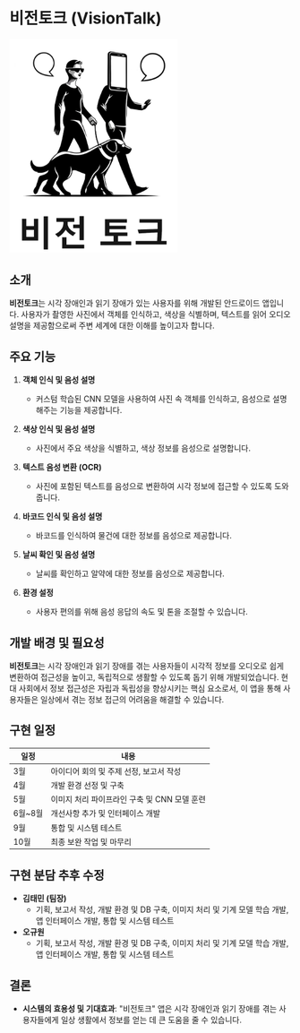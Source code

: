 # 비전토크 (VisionTalk)

<img src="etc/icon/splash_screen.png" alt="비전토크 로고" width="300"/>

## 소개
**비전토크**는 시각 장애인과 읽기 장애가 있는 사용자를 위해 개발된 안드로이드 앱입니다. 사용자가 촬영한 사진에서 객체를 인식하고, 색상을 식별하며, 텍스트를 읽어 오디오 설명을 제공함으로써 주변 세계에 대한 이해를 높이고자 합니다.

## 주요 기능
1. **객체 인식 및 음성 설명**
   - 커스텀 학습된 CNN 모델을 사용하여 사진 속 객체를 인식하고, 음성으로 설명해주는 기능을 제공합니다.

2. **색상 인식 및 음성 설명**
   - 사진에서 주요 색상을 식별하고, 색상 정보를 음성으로 설명합니다.

3. **텍스트 음성 변환 (OCR)**
   - 사진에 포함된 텍스트를 음성으로 변환하여 시각 정보에 접근할 수 있도록 도와줍니다.

4. **바코드 인식 및 음성 설명**
   - 바코드를 인식하여 물건에 대한 정보를 음성으로 제공합니다.

5. **날씨 확인 및 음성 설명**
   - 날씨를 확인하고 알약에 대한 정보를 음성으로 제공합니다.

7. **환경 설정**   
   - 사용자 편의를 위해 음성 응답의 속도 및 톤을 조절할 수 있습니다.

## 개발 배경 및 필요성
**비전토크**는 시각 장애인과 읽기 장애를 겪는 사용자들이 시각적 정보를 오디오로 쉽게 변환하여 접근성을 높이고, 독립적으로 생활할 수 있도록 돕기 위해 개발되었습니다. 현대 사회에서 정보 접근성은 자립과 독립성을 향상시키는 핵심 요소로서, 이 앱을 통해 사용자들은 일상에서 겪는 정보 접근의 어려움을 해결할 수 있습니다.

## 구현 일정
| 일정  | 내용                                     |
|-------|----------------------------------------|
| 3월   | 아이디어 회의 및 주제 선정, 보고서 작성 |
| 4월   | 개발 환경 선정 및 구축                    |
| 5월   | 이미지 처리 파이프라인 구축 및 CNN 모델 훈련 |
| 6월~8월 | 개선사항 추가 및 인터페이스 개발          |
| 9월   | 통합 및 시스템 테스트                     |
| 10월  | 최종 보완 작업 및 마무리                   |

## 구현 분담      추후 수정
- **김태민 (팀장)**
  - 기획, 보고서 작성, 개발 환경 및 DB 구축, 이미지 처리 및 기계 모델 학습 개발, 앱 인터페이스 개발, 통합 및 시스템 테스트
- **오규원**
  - 기획, 보고서 작성, 개발 환경 및 DB 구축, 이미지 처리 및 기계 모델 학습 개발, 앱 인터페이스 개발, 통합 및 시스템 테스트

## 결론
- **시스템의 효용성 및 기대효과**: "비전토크" 앱은 시각 장애인과 읽기 장애를 겪는 사용자들에게 일상 생활에서 정보를 얻는 데 큰 도움을 줄 수 있습니다.
